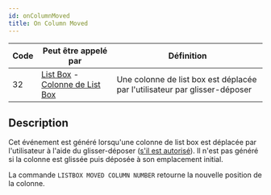```yaml
---
id: onColumnMoved
title: On Column Moved
---
```


| Code | Peut être appelé par                                                                                                        | Définition                                                                 |
| ---- | --------------------------------------------------------------------------------------------------------------------------- | -------------------------------------------------------------------------- |
| 32   | [List Box](../FormObjects/listbox_overview.md) - [Colonne de List Box](../FormObjects/listbox_overview.md#list-box-columns) | Une colonne de list box est déplacée par l'utilisateur par glisser-déposer |

## Description

Cet événement est généré lorsqu'une colonne de list box est déplacée par l'utilisateur à l'aide du glisser-déposer ([s'il est autorisé](../FormObjects/properties_ListBox.md#locked-columns-and-static-columns)). Il n'est pas généré si la colonne est glissée puis déposée à son emplacement initial.

La commande `LISTBOX MOVED COLUMN NUMBER` retourne la nouvelle position de la colonne.
